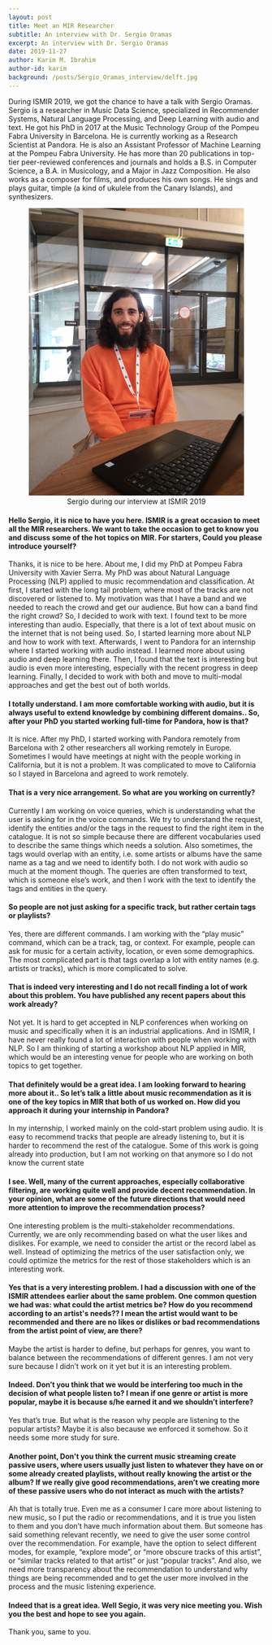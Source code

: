 ```yaml
---
layout: post
title: Meet an MIR Researcher
subtitle: An interview with Dr. Sergio Oramas
excerpt: An interview with Dr. Sergio Oramas
date: 2019-11-27
author: Karim M. Ibrahim
author-id: karim
background: /posts/Sergio_Oramas_interview/delft.jpg
---
```


During ISMIR 2019, we got the chance to have a talk with Sergio Oramas. Sergio is a researcher in Music Data Science, specialized in Recommender Systems, Natural Language Processing, and Deep Learning with audio and text. He got his PhD in 2017 at the Music Technology Group of the Pompeu Fabra University in Barcelona. He is currently working as a Research Scientist at Pandora. He is also an Assistant Professor of Machine Learning at the Pompeu Fabra University. He has more than 20 publications in top-tier peer-reviewed conferences and journals and holds a B.S. in Computer Science, a B.A. in Musicology, and a Major in Jazz Composition. He also works as a composer for films, and produces his own songs. He sings and plays guitar, timple (a kind of ukulele from the Canary Islands), and synthesizers.

<div style="text-align:center">
<figure class="figure">
  <img src="/posts/Sergio_Oramas_interview/sergio_photo.jpg" alt="Sergio during our interview" class="figure-img img-fluid mx-auto d-flex" width="500"/>
  <figcaption class="figure-caption text-center" markdown="1">
  Sergio during our interview at ISMIR 2019 
  </figcaption>
</figure>
</div>


#### Hello Sergio, it is nice to have you here. ISMIR is a great occasion to meet all the MIR researchers. We want to take the occasion to get to know you and discuss some of the hot topics on MIR. For starters, Could you please introduce yourself? 
 
Thanks, it is nice to be here. About me, I did my PhD at Pompeu Fabra University with Xavier Serra. My PhD was about Natural Language Processing (NLP) applied to music recommendation and classification. At first, I started with the long tail problem, where most of the tracks are not discovered or listened to. My motivation was that I have a band and we needed to reach the crowd and get our audience. But how can a band find the right crowd? 
So, I decided to work with text. I found text to be more interesting than audio. Especially, that there is a lot of text about music on the internet that is not being used. So, I started learning more about NLP and how to work with text. Afterwards, I went to Pandora for an internship where I started working with audio instead. I learned more about using audio and deep learning there. Then, I found that the text is interesting but audio is even more interesting, especially with the recent progress in deep learning. Finally, I decided to work with both and move to multi-modal approaches and get the best out of both worlds.


#### I totally understand. I am more comfortable working with audio, but it is always useful to extend knowledge by combining different domains.. So, after your PhD you started working full-time for Pandora, how is that? 
It is nice. After my PhD, I started working with Pandora remotely from Barcelona with 2 other researchers all working remotely in Europe. Sometimes I would have meetings at night with the people working in California, but it is not a problem. It was complicated to move to California so I stayed in Barcelona and agreed to work remotely. 
 
#### That is a very nice arrangement. So what are you working on currently? 
Currently I am working on voice queries, which is understanding what the user is asking for in the voice commands. We try to understand the request, identify the entities and/or the tags in the request to find the right item in the catalogue. It is not so simple because there are different vocabularies used to describe the same things which needs a solution. Also sometimes, the tags would overlap with an entity, i.e. some artists or albums have the same name as a tag and we need to identify both. I do not work with audio so much at the moment though. The queries are often transformed to text, which is someone else’s work, and then I work with the text to identify the tags and entities in the query. 


#### So people are not just asking for a specific track, but rather certain tags or playlists? 
Yes, there are different commands. I am working with the “play music” command, which can be a track, tag, or context. For example, people can ask for music for a certain activity, location, or even some demographics. The most complicated part is that tags overlap a lot with entity names (e.g. artists or tracks), which is more complicated to solve. 


#### That is indeed very interesting and I do not recall finding a lot of work about this problem. You have published any recent papers about this work already?
Not yet. It is hard to get accepted in NLP conferences when working on music and specifically when it is an industrial applications. And in ISMIR, I have never really found a lot of interaction with people when working with NLP. So I am thinking of starting a workshop about NLP applied in MIR, which would be an interesting venue for people who are working on both topics to get together.  

#### That definitely would be a great idea. I am looking forward to hearing more about it.. So let’s talk a little about music recommendation as it is one of the key topics in MIR that both of us worked on. How did you approach it during your internship in Pandora? 
In my internship, I worked mainly on the cold-start problem using audio. It is easy to recommend tracks that people are already listening to, but it is harder to recommend the rest of the catalogue. Some of this work is going already into production, but I am not working on that anymore so I do not know the current state


#### I see. Well, many of the current approaches, especially collaborative filtering, are working quite well and provide decent recommendation. In your opinion, what are some of the future directions that would need more attention to improve the recommendation process? 
One interesting problem is the multi-stakeholder recommendations. Currently, we are only recommending based on what the user likes and dislikes. For example, we need to consider the artist or the record label as well. Instead of optimizing the metrics of the user satisfaction only, we could optimize the metrics for the rest of those stakeholders which is an interesting work. 


#### Yes that is a very interesting problem. I had a discussion with one of the ISMIR attendees earlier about the same problem. One common question we had was: what could the artist metrics be? How do you recommend according to an artist's needs?? I mean the artist would want to be recommended and there are no likes or dislikes or bad recommendations from the artist point of view, are there? 
Maybe the artist is harder to define, but perhaps for genres, you want to balance between the recommendations of different genres. I am not very sure because I didn’t work on it yet but it is an interesting problem. 


#### Indeed. Don’t you think that we would be interfering too much in the decision of what people listen to? I mean if one genre or artist is more popular, maybe it is because s/he earned it and we shouldn’t interfere? 
Yes that’s true. But what is the reason why people are listening to the popular artists? Maybe it is also because we enforced it somehow. So it needs some more study for sure. 


#### Another point, Don't you think the current music streaming create passive users, where users usually just listen to whatever they have on or some already created playlists, without really knowing the artist or the album? If we really give good recommendations, aren’t we creating more of these passive users who do not interact as much with the artists? 
Ah that is totally true. Even me as a consumer I care more about listening to new music, so I put the radio or recommendations, and it is true you listen to them and you don’t have much information about them. But someone has said something relevant recently, we need to give the user some control over the recommendation. For example, have the option to select different modes, for example, “explore mode”, or “more obscure tracks of this artist”, or “similar tracks related to that artist” or just “popular tracks”. And also, we need more transparency about the recommendation to understand why things are being recommended and to get the user more involved in the process and the music listening experience. 



#### Indeed that is a great idea. Well Segio, it was very nice meeting you. Wish you the best and hope to see you again. 
Thank you, same to you. 

